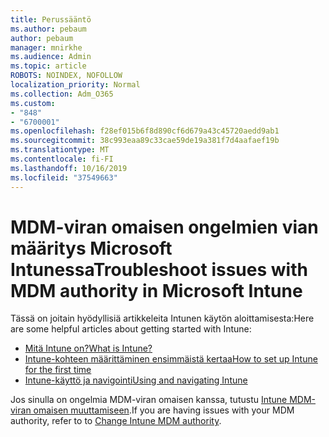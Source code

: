 ```yaml
---
title: Perussääntö
ms.author: pebaum
author: pebaum
manager: mnirkhe
ms.audience: Admin
ms.topic: article
ROBOTS: NOINDEX, NOFOLLOW
localization_priority: Normal
ms.collection: Adm_O365
ms.custom:
- "848"
- "6700001"
ms.openlocfilehash: f28ef015b6f8d890cf6d679a43c45720aedd9ab1
ms.sourcegitcommit: 38c993eaa89c33cae59de19a381f7d4aafaef19b
ms.translationtype: MT
ms.contentlocale: fi-FI
ms.lasthandoff: 10/16/2019
ms.locfileid: "37549663"
---
```

# <a name="troubleshoot-issues-with-mdm-authority-in-microsoft-intune"></a><span data-ttu-id="22994-102">MDM-viran omaisen ongelmien vian määritys Microsoft Intunessa</span><span class="sxs-lookup"><span data-stu-id="22994-102">Troubleshoot issues with MDM authority in Microsoft Intune</span></span>

<span data-ttu-id="22994-103">Tässä on joitain hyödyllisiä artikkeleita Intunen käytön aloittamisesta:</span><span class="sxs-lookup"><span data-stu-id="22994-103">Here are some helpful articles about getting started with Intune:</span></span>

- [<span data-ttu-id="22994-104">Mitä Intune on?</span><span class="sxs-lookup"><span data-stu-id="22994-104">What is Intune?</span></span>](https://docs.microsoft.com/intune/what-is-intune)
- [<span data-ttu-id="22994-105">Intune-kohteen määrittäminen ensimmäistä kertaa</span><span class="sxs-lookup"><span data-stu-id="22994-105">How to set up Intune for the first time</span></span>](https://docs.microsoft.com/intune/setup-steps)
- [<span data-ttu-id="22994-106">Intune-käyttö ja navigointi</span><span class="sxs-lookup"><span data-stu-id="22994-106">Using and navigating Intune</span></span>](https://docs.microsoft.com/intune/tutorial-walkthrough-intune-portal)

<span data-ttu-id="22994-107">Jos sinulla on ongelmia MDM-viran omaisen kanssa, tutustu [Intune MDM-viran omaisen muuttamiseen](https://docs.microsoft.com/alchemyinsights/change-mdm-authority).</span><span class="sxs-lookup"><span data-stu-id="22994-107">If you are having issues with your MDM authority, refer to to [Change Intune MDM authority](https://docs.microsoft.com/alchemyinsights/change-mdm-authority).</span></span>